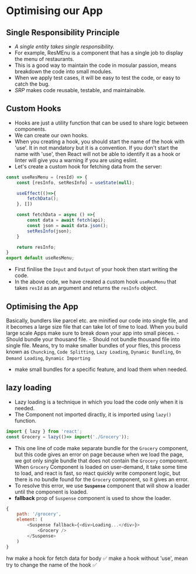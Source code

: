 # Optimising our App
## Single Responsibility Principle
- _A single entity takes single responsibility._
- For example, ResMEnu is a component that has a single job to display the menu of restaurants.
- This is a good way to maintain the code in mosular passion, means breakdown the code into small modules.
- When we apply test cases, it will be easy to test the code, or easy to catch the bug.
- _SRP_ makes code reusable, testable, and maintainable.

## Custom Hooks
- Hooks are just a utility function that can be used to share logic between components.
- We can create our own hooks.
- When you creating a hook, you should start the name of the hook with 'use'. It in not mandatory but it is a convention. If you don't start the name with 'use', then React will not be able to identify it as a hook or linter will give you a warning if you are using eslint.
- Let's create a custom hook for fetching data from the server:
```javascript
const useResMenu = (resId) => {
    const [resInfo, setResInfo] = useState(null);

    useEffect(()=>{
        fetchData();
    }, [])

    const fetchData = async () =>{
        const data = await fetch(api);
        const json = await data.json();
        setResInfo(json);
    }

    return resInfo;
}
export default useResMenu;
```
- First finilise the `Input` and `Output` of your hook then start writing the code.
- In the above code, we have created a custom hook `useResMenu` that takes `resId` as an argument and returns the `resInfo` object.


## Optimising the App
Basically, bundlers like parcel etc. are minified our code into single file, and it becomes a large size file that can take lot of time to load. When you build large scale Apps make sure to break down your app into small pieces.
    - Should bundle your thousand file.
    - Should not bundle thousand file into single file.
Means, try to make smaller bundles of your files, this process known as `Chuncking`, `Code Splitting`, `Lazy Loading`, `Dynamic Bundling`, `On Demand Loading`, `Dynamic Importing`

- make small bundles for a specific feature, and load them when needed.

## lazy loading
- Lazy loading is a technique in which you load the code only when it is needed.
- The Component not imported diractly, it is imported using `lazy()` function.
```javascript
import { lazy } from 'react';
const Grocery = lazy(()=> import('./Grocery'));
```
- This one line of code make separate bundle for the `Grocery` component, but this code gives an error on page because when we load the page, we got only single bundle that does not contain the `Grocery` component. When `Grocery` Component is loaded on user-demand, it take some time to load, and react is fast, so react quickly write component logic, but there is no bundle found for the `Grocery` component, so it gives an error.
- To resolve this error, we use **`Suspense`** component that will show a loader until the component is loaded.
- **fallback** prop of `Suspense` component is used to show the loader.
```javascript
{
    path: '/grocery',
    element: (
        <Suspense fallback={<div>Loading...</div>}>
            <Grocery />
        </Suspense>
    )
}
```
hw 
make a hook for fetch data for body ✅
make a hook without 'use', mean try to change the name of the hook ✅